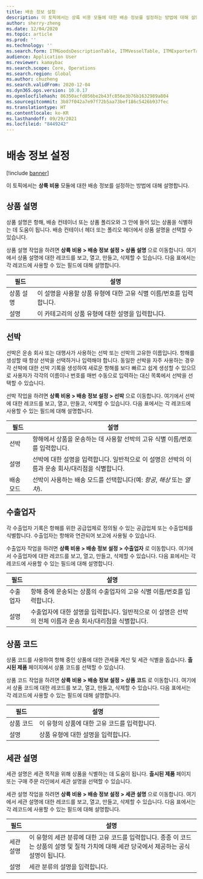 ```yaml
---
title: 배송 정보 설정
description: 이 토픽에서는 상륙 비용 모듈에 대한 배송 정보를 설정하는 방법에 대해 설명합니다.
author: sherry-zheng
ms.date: 12/04/2020
ms.topic: article
ms.prod: ''
ms.technology: ''
ms.search.form: ITMGoodsDescriptionTable, ITMVesselTable, ITMExporterTable, ITMCommodityCodeTable, ITMCustomsDescription
audience: Application User
ms.reviewer: kamaybac
ms.search.scope: Core, Operations
ms.search.region: Global
ms.author: chuzheng
ms.search.validFrom: 2020-12-04
ms.dyn365.ops.version: 10.0.17
ms.openlocfilehash: 86350acfd056be2b43fc856e3b76b1632989a804
ms.sourcegitcommit: 3b87f042a7e97f72b5aa73bef186c5426b937fec
ms.translationtype: HT
ms.contentlocale: ko-KR
ms.lasthandoff: 09/29/2021
ms.locfileid: "8449242"
---
```

# <a name="shipping-information-setup"></a>배송 정보 설정

[!include [banner](../../includes/banner.md)]

이 토픽에서는 **상륙 비용** 모듈에 대한 배송 정보를 설정하는 방법에 대해 설명합니다.

## <a name="description-of-goods"></a><a name="description-of-goods"></a>상품 설명

상품 설명은 항해, 배송 컨테이너 또는 상품 폴리오와 그 안에 들어 있는 상품을 식별하는 데 도움이 됩니다. 배송 컨테이너 헤더 또는 폴리오 헤더에서 상품 설명을 선택할 수 있습니다.

상품 설명 작업을 하려면 **상륙 비용 \> 배송 정보 설정 \> 상품 설명** 으로 이동합니다. 여기에서 상품 설명에 대한 레코드를 보고, 열고, 만들고, 삭제할 수 있습니다. 다음 표에서는 각 레코드에 사용할 수 있는 필드에 대해 설명합니다.

| 필드 | 설명 |
|---|---|
| 상품 설명 | 이 설명을 사용할 상품 유형에 대한 고유 식별 이름/번호를 입력합니다. |
| 설명 | 이 카테고리의 상품 유형에 대한 설명을 입력합니다. |

## <a name="vessels"></a><a name="vessels"></a>선박

선박은 운송 회사 또는 대행사가 사용하는 선박 또는 선박의 고유한 이름입니다. 항해를 생성할 때 항상 선박을 선택하거나 입력해야 합니다. 동일한 선박을 자주 사용하는 경우 각 선박에 대한 선박 기록을 생성하여 새로운 항해를 보다 빠르고 쉽게 생성할 수 있으므로 사용자가 각각의 이름이나 번호를 매번 수동으로 입력하는 대신 목록에서 선박을 선택할 수 있습니다.

선박 작업을 하려면 **상륙 비용 \> 배송 정보 설정 \> 선박** 으로 이동합니다. 여기에서 선박에 대한 레코드를 보고, 열고, 만들고, 삭제할 수 있습니다. 다음 표에서는 각 레코드에 사용할 수 있는 필드에 대해 설명합니다.

| 필드 | 설명 |
|---|---|
| 선박 | 항해에서 상품을 운송하는 데 사용할 선박의 고유 식별 이름/번호를 입력합니다. |
| 설명 | 선박에 대한 설명을 입력합니다. 일반적으로 이 설명은 선박의 이름과 운송 회사/대리점을 식별합니다. |
| 배송 모드 | 선박이 사용하는 배송 모드를 선택합니다(예: _항공_, _해상_ 또는 _열차_). |

## <a name="exporters"></a>수출업자

각 수출업자 기록은 항해를 위한 공급업체로 정의될 수 있는 공급업체 또는 수출업체를 식별합니다. 수출업자는 항해와 연관되어 보고에 사용될 수 있습니다.

수출업자 작업을 하려면 **상륙 비용 \> 배송 정보 설정 \> 수출업자** 로 이동합니다. 여기에서 수출업자에 대한 레코드를 보고, 열고, 만들고, 삭제할 수 있습니다. 다음 표에서는 각 레코드에 사용할 수 있는 필드에 대해 설명합니다.

| 필드 | 설명 |
|---|---|
| 수출업자 | 항해 중에 운송되는 상품의 수출업자의 고유 식별 이름/번호를 입력합니다. |
| 설명 | 수출업자에 대한 설명을 입력합니다. 일반적으로 이 설명은 선박의 전체 이름과 운송 회사/대리점을 식별합니다. |

## <a name="commodity-codes"></a>상품 코드

상품 코드를 사용하여 항해 중인 상품에 대한 관세율 계산 및 세관 식별을 돕습니다. **출시된 제품** 페이지에서 상품 코드를 선택할 수 있습니다.

상품 코드 작업을 하려면 **상륙 비용 \> 배송 정보 설정 \> 상품 코드** 로 이동합니다. 여기에서 상품 코드에 대한 레코드를 보고, 열고, 만들고, 삭제할 수 있습니다. 다음 표에서는 각 레코드에 사용할 수 있는 필드에 대해 설명합니다.

| 필드 | 설명 |
|---|---|
| 상품 코드 | 이 유형의 상품에 대한 고유 코드를 입력합니다. |
| 설명 | 상품 유형에 대한 설명을 입력합니다. |

## <a name="customs-description"></a>세관 설명

세관 설명은 세관 목적을 위해 상품을 식별하는 데 도움이 됩니다. **출시된 제품** 페이지 또는 구매 주문 라인에서 세관 설명을 선택할 수 있습니다.

세관 설명 작업을 하려면 **상륙 비용 \> 배송 정보 설정 \> 세관 설명** 으로 이동합니다. 여기에서 세관 설명에 대한 레코드를 보고, 열고, 만들고, 삭제할 수 있습니다. 다음 표에서는 각 레코드에 사용할 수 있는 필드에 대해 설명합니다.

| 필드 | 설명 |
|---|---|
| 세관 설명 | 이 유형의 세관 분류에 대한 고유 코드를 입력합니다. 종종 이 코드는 상품의 설명 및 질적 가치에 대해 세관 당국에서 제공하는 공식 설명이 됩니다. |
| 설명 | 세관 분류의 설명을 입력합니다. |
